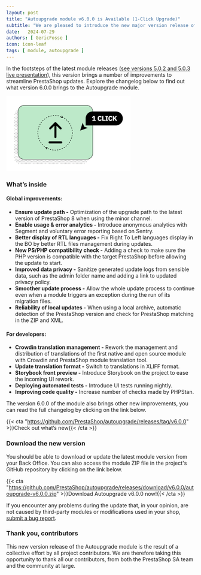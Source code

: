 ```yaml
---
layout: post
title: "Autoupgrade module v6.0.0 is Available (1-Click Upgrade)"
subtitle: "We are pleased to introduce the new major version release of the Autoupgrade module, also known as 1-Click Upgrade."
date:   2024-07-29
authors: [ GericFosse ]
icon: icon-leaf
tags: [ module, autoupgrade ]
---
```


In the footsteps of the latest module releases ([see versions 5.0.2 and 5.0.3 live presentation](https://build.prestashop-project.org/news/2024/live-update-june-2024/)), this version brings a number of improvements to streamline PrestaShop updates. Explore the changelog below to find out what version 6.0.0 brings to the Autoupgrade module.

![1-click upgrade module logo](/assets/images/2024/07/autoupgrade-logo.png)

### What’s inside

#### Global improvements:

* **Ensure update path -** Optimization of the upgrade path to the latest version of PrestaShop 8 when using the minor channel.
* **Enable usage & error analytics -** Introduce anonymous analytics with Segment and voluntary error reporting based on Sentry.
* **Better display of RTL languages -** Fix Right To Left languages display in the BO by better RTL files management during updates.
* **New PS/PHP compatibility check -** Adding a check to make sure the PHP version is compatible with the target PrestaShop before allowing the update to start.
* **Improved data privacy -** Sanitize generated update logs from sensible data, such as the admin folder name and adding a link to updated privacy policy.
* **Smoother update process -** Allow the whole update process to continue even when a module triggers an exception during the run of its migration files.
* **Reliability of local updates -** When using a local archive, automatic detection of the PrestaShop version and check for PrestaShop matching in the ZIP and XML.


#### For developers:

* **Crowdin translation management -** Rework the management and distribution of translations of the first native and open source module with Crowdin and PrestaShop module translation tool.
* **Update translation format -** Switch to translations in XLIFF format.
* **Storybook front preview -** Introduce Storybook on the project to ease the incoming UI rework.
* **Deploying automated tests -** Introduce UI tests running nightly.
* **Improving code quality -** Increase number of checks made by PHPStan.


The version 6.0.0 of the module also brings other new improvements, you can read the full changelog by clicking on the link below.

{{< cta "https://github.com/PrestaShop/autoupgrade/releases/tag/v6.0.0" >}}Check out what’s new{{< /cta >}}

### Download the new version

You should be able to download or update the latest module version from your Back Office. You can also access the module ZIP file in the project's GitHub repository by clicking on the link below.

{{< cta "https://github.com/PrestaShop/autoupgrade/releases/download/v6.0.0/autoupgrade-v6.0.0.zip" >}}Download Autoupgrade v6.0.0 now!{{< /cta >}}

If you encounter any problems during the update that, in your opinion, are not caused by third-party modules or modifications used in your shop, [submit a bug report](https://www.prestashop-project.org/get-involved/report-issues/).

### Thank you, contributors

This new version release of the Autoupgrade module is the result of a collective effort by all project contributors. We are therefore taking this opportunity to thank all our contributors, from both the PrestaShop SA team and the community at large.
